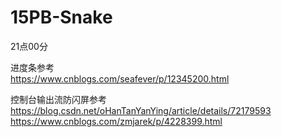 # 15PB-Snake

21点00分<br>

进度条参考<br>
https://www.cnblogs.com/seafever/p/12345200.html


控制台输出流防闪屏参考<br>
https://blog.csdn.net/oHanTanYanYing/article/details/72179593
<br>
https://www.cnblogs.com/zmjarek/p/4228399.html
